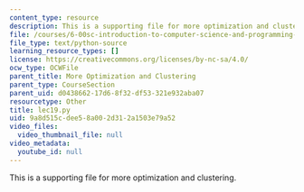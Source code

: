 ```yaml
---
content_type: resource
description: This is a supporting file for more optimization and clustering.
file: /courses/6-00sc-introduction-to-computer-science-and-programming-spring-2011/9a8d515cdee58a002d312a1503e79a52_lec19.py
file_type: text/python-source
learning_resource_types: []
license: https://creativecommons.org/licenses/by-nc-sa/4.0/
ocw_type: OCWFile
parent_title: More Optimization and Clustering
parent_type: CourseSection
parent_uid: d0438662-17d6-8f32-df53-321e932aba07
resourcetype: Other
title: lec19.py
uid: 9a8d515c-dee5-8a00-2d31-2a1503e79a52
video_files:
  video_thumbnail_file: null
video_metadata:
  youtube_id: null
---
```

This is a supporting file for more optimization and clustering.